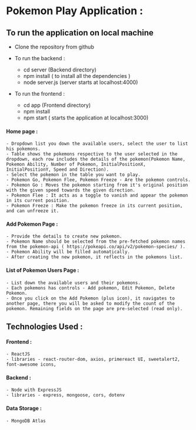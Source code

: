 # Pokemon Play Application : 

## To run the application on local machine

- Clone the repository from github

- To run the backend :
    - cd server (Backend directory)
    - npm install ( to install all the dependencies )
    - node server.js (server starts at localhost:4000)

- To run the frontend : 
    - cd app (Frontend directory)
    - npm install
    - npm start ( starts the application at localhost:3000)


#### Home page :
    - Dropdown list you down the available users, select the user to list his pokemons.
    - Table shows the pokemons respective to the user selected in the dropdown, each row includes the details of the pokemon(Pokemon Name, Pokemon Ability, Number of Pokemon, InitialPositionX, InitialPositionY, Speed and Direction).
    - Select the pokemon in the table you want to play.
    - Pokemon Go, Pokemon Flee, Pokemon Freeze - Are the pokemon controls.
    - Pokemon Go : Moves the pokemon starting from it's original position with the given speed towards the given direction.
    - Pokemon Flee : It acts as a toggle to vanish and appear the pokemon in its current position.
    - Pokemon Freeze : Make the pokemon freeze in its current position, and can unfreeze it.

#### Add Pokemon Page :
    - Provide the details to create new pokemon.
    - Pokemon Name should be selected from the pre-fetched pokemon names from the pokemon-api ( https://pokeapi.co/api/v2/pokemon-species/ ).
    - Pokemon Ability will be filled automatically.
    - After creating the new pokemon, it reflects in the pokemons list.

#### List of Pokemon Users Page : 
    - List down the available users and their pokemons.
    - Each pokemons has controls - Add pokemon, Edit Pokemon, Delete Pokemon.
    - Once you click on the Add Pokemon (plus icon), it navigates to another page, there you will be asked to modify the count of the pokemon. Remaining fields on the page are pre-selected (read only).


## Technologies Used : 

#### Frontend : 
    - ReactJS
    - libraries - react-router-dom, axios, primereact UI, sweetalert2, font-awesome icons, 

#### Backend :
    - Node with ExpressJS
    - libraries - express, mongoose, cors, dotenv

#### Data Storage :
    - MongoDB Atlas


